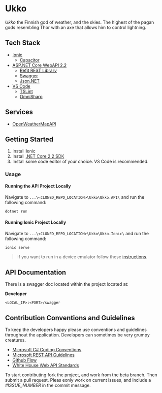 # Ukko

*Ukko* the Finnish god of weather, and the skies. The highest of the pagan gods resembling Thor with an axe that allows him to control lightning.

## Tech Stack

* [Ionic](https://ionicframework.com/)
    * [Capacitor](https://capacitor.ionicframework.com/)
* [ASP.NET Core WebAPI 2.2](https://github.com/aspnet/Home)
    * [Refit REST Library](https://github.com/reactiveui/refit)
    * [Swagger](https://github.com/domaindrivendev/Swashbuckle.AspNetCore)
    * [Json.NET](https://www.newtonsoft.com/json)
* [VS Code](https://code.visualstudio.com/download)
    * [TSLint](https://marketplace.visualstudio.com/items?itemName=ms-vscode.vscode-typescript-tslint-plugin)
    * [OmniSharp](https://marketplace.visualstudio.com/items?itemName=ms-vscode.csharp)

## Services

* [OpenWeatherMapAPI](https://openweathermap.org/api)

## Getting Started

1. Install Ionic
2. Install [.NET Core 2.2 SDK](https://dotnet.microsoft.com/download/thank-you/dotnet-sdk-2.2.103-windows-x64-installer)
3. Install some code editor of your choice. VS Code is recommended.

### Usage

#### Running the API Project Locally
Navigate to `...\<CLONED_REPO_LOCATION>\Ukko\Ukko.API\` and run the following command:

```bash
dotnet run
```

#### Running Ionic Project Locally
Navigate to `...\<CLONED_REPO_LOCATION>\Ukko\Ukko.Ionic\` and run the following command:

```bash
ionic serve
```
> If you want to run in a device emulator follow these [instructions](https://cordova.apache.org/docs/en/8.x/guide/platforms/android/).

## API Documentation

There is a swagger doc located within the project located at:

**Developer**

```url
<LOCAL_IP>:<PORT>/swagger
```

## Contribution Conventions and Guidelines

To keep the developers happy please use conventions and guidelines throughout the application. Developers can sometimes be very grumpy creatures.

* [Microsoft C# Coding Conventions](https://docs.microsoft.com/en-us/dotnet/csharp/programming-guide/inside-a-program/coding-conventions)
* [Microsoft REST API Guidelines](https://github.com/Microsoft/api-guidelines/blob/vNext/CONTRIBUTING.md)
* [Github Flow](https://guides.github.com/introduction/flow/)
* [White House Web API Standards](https://github.com/WhiteHouse/api-standards/blob/master/README.md)

To start contributing fork the project, and work from the beta branch. Then submit a pull request. Pleas eonly work on current issues, and include a *#ISSUE_NUMBER* in the commit message.
